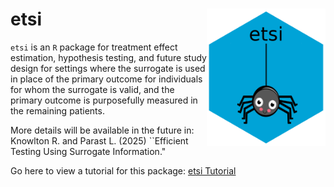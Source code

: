 # etsi <img src="hex_etsi.png" align="right" height="220" alt="etsi hex logo" />

<!-- badges: start put back when on cran-->
<!-- [![CRAN status](https://www.r-pkg.org/badges/version/SurrogateSeq)](https://CRAN.R-project.org/package=SurrogateSeq)  -->
<!-- badges: end -->

`etsi` is an `R` package for treatment effect estimation, hypothesis testing, and future study design for settings where the surrogate is used in place of the primary outcome for individuals for whom the surrogate is valid, and the primary outcome is purposefully measured in the remaining patients. 

More details will be available in the future in: Knowlton R. and Parast L. (2025) ``Efficient Testing Using Surrogate Information."

Go here to view a tutorial for this package: [etsi Tutorial](https://htmlpreview.github.io/?https://github.com/rebeccaknowlton/etsi/blob/main/etsi_tutorial.html)  
